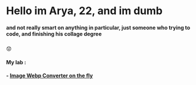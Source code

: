 # Hello im Arya, 22, and im dumb
#### and not really smart on anything in particular, just someone who trying to code, and finishing his collage degree 
##### 
:worried:
#### My lab :
#### - [Image Webp Converter on the fly](https://webp.projectxi.my.id/ "Heading link")
